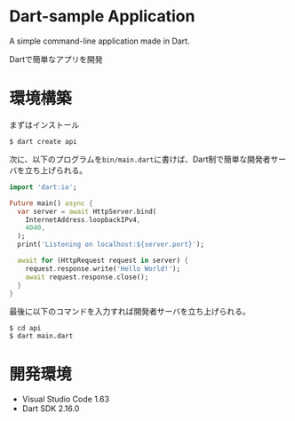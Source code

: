# Dart-sample Application

A simple command-line application made in Dart.

Dartで簡単なアプリを開発

# 環境構築

まずはインストール

```
$ dart create api
```

次に、以下のプログラムを`bin/main.dart`に書けば、Dart制で簡単な開発者サーバを立ち上げられる。

```dart
import 'dart:io';

Future main() async {
  var server = await HttpServer.bind(
    InternetAddress.loopbackIPv4,
    4040,
  );
  print('Listening on localhost:${server.port}');

  await for (HttpRequest request in server) {
    request.response.write('Hello World!');
    await request.response.close();
  }
}
```

最後に以下のコマンドを入力すれば開発者サーバを立ち上げられる。

```
$ cd api
$ dart main.dart
```

# 開発環境

* Visual Studio Code 1.63
* Dart SDK 2.16.0
